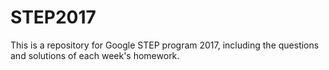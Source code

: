 # STEP2017
This is a repository for Google STEP program 2017, including the questions and solutions of each week's homework.
